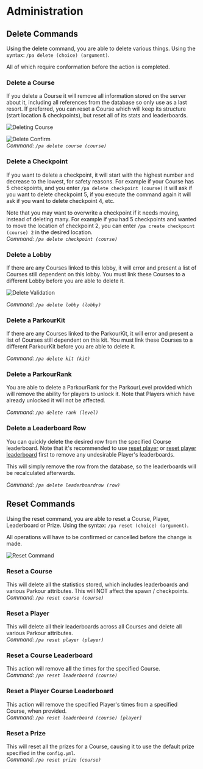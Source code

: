 Administration
======

## Delete Commands

Using the delete command, you are able to delete various things. Using the syntax: `/pa delete (choice) (argument)`.

All of which require conformation before the action is completed.

### Delete a Course

If you delete a Course it will remove all information stored on the server about it, including all references from the database so only use as a last resort. If preferred, you can reset a Course which will keep its structure (start location & checkpoints), but reset all of its stats and leaderboards.

![Deleting Course](https://i.imgur.com/apa5azA.png "Deleting Course")

![Delete Confirm](https://i.imgur.com/8ucihM7.png "Delete Confirm")  
_Command: `/pa delete course (course)`_

### Delete a Checkpoint

If you want to delete a checkpoint, it will start with the highest number and decrease to the lowest, for safety reasons. For example if your Course has 5 checkpoints, and you enter `/pa delete checkpoint (course)` it will ask if you want to delete checkpoint 5, if you execute the command again it will ask if you want to delete checkpoint 4, etc.

Note that you may want to overwrite a checkpoint if it needs moving, instead of deleting many. For example if you had 5 checkpoints and wanted to move the location of checkpoint 2, you can enter `/pa create checkpoint (course) 2` in the desired location.  
_Command: `/pa delete checkpoint (course)`_

### Delete a Lobby

If there are any Courses linked to this lobby, it will error and present a list of Courses still dependent on this lobby. You must link these Courses to a different Lobby before you are able to delete it.

![Delete Validation](https://i.imgur.com/wCO9jrU.png "Delete Validation")

_Command: `/pa delete lobby (lobby)`_

### Delete a ParkourKit

If there are any Courses linked to the ParkourKit, it will error and present a list of Courses still dependent on this kit. You must link these Courses to a different ParkourKit before you are able to delete it.

_Command: `/pa delete kit (kit)`_

### Delete a ParkourRank

You are able to delete a ParkourRank for the ParkourLevel provided which will remove the ability for players to unlock it. Note that Players which have already unlocked it will not be affected.

_Command: `/pa delete rank (level)`_

### Delete a Leaderboard Row

You can quickly delete the desired row from the specified Course leaderboard. Note that it's recommended to use [reset player]() or [reset player leaderboard]() first to remove any undesirable Player's leaderboards.

This will simply remove the row from the database, so the leaderboards will be recalculated afterwards.

_Command: `/pa delete leaderboardrow (row)`_

## Reset Commands

Using the reset command, you are able to reset a Course, Player, Leaderboard or Prize. Using the syntax: `/pa reset (choice) (argument)`.

All operations will have to be confirmed or cancelled before the change is made.

![Reset Command](https://i.imgur.com/r1gzO05.png "Reset Command")

### Reset a Course

This will delete all the statistics stored, which includes leaderboards and various Parkour attributes. This will NOT affect the spawn / checkpoints.  
_Command: `/pa reset course (course)`_

### Reset a Player

This will delete all their leaderboards across all Courses and delete all various Parkour attributes.  
_Command: `/pa reset player (player)`_

### Reset a Course Leaderboard

This action will remove **all** the times for the specified Course.  
_Command: `/pa reset leaderboard (course)`_

### Reset a Player Course Leaderboard

This action will remove the specified Player's times from a specified Course, when provided.  
_Command: `/pa reset leaderboard (course) [player]`_

### Reset a Prize

This will reset all the prizes for a Course, causing it to use the default prize specified in the `config.yml`.  
_Command: `/pa reset prize (course)`_
